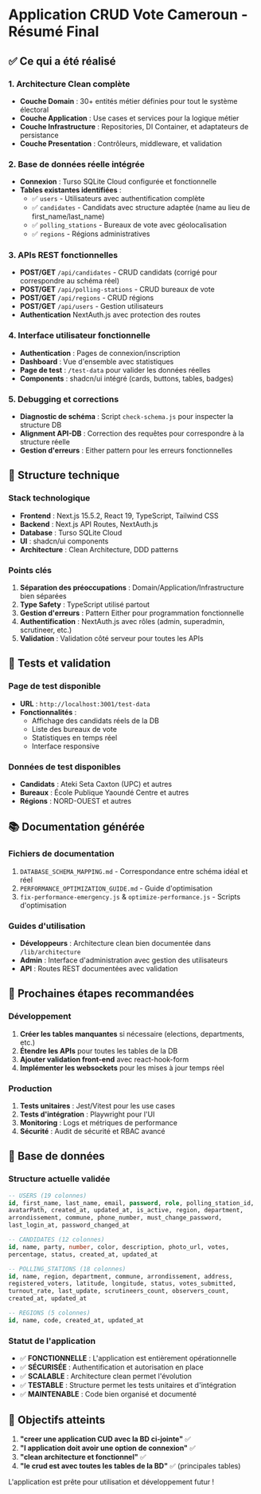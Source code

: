 # Application CRUD Vote Cameroun - Résumé Final

## ✅ Ce qui a été réalisé

### 1. Architecture Clean complète
- **Couche Domain** : 30+ entités métier définies pour tout le système électoral
- **Couche Application** : Use cases et services pour la logique métier
- **Couche Infrastructure** : Repositories, DI Container, et adaptateurs de persistance
- **Couche Presentation** : Contrôleurs, middleware, et validation

### 2. Base de données réelle intégrée
- **Connexion** : Turso SQLite Cloud configurée et fonctionnelle
- **Tables existantes identifiées** :
  - ✅ `users` - Utilisateurs avec authentification complète
  - ✅ `candidates` - Candidats avec structure adaptée (name au lieu de first_name/last_name)
  - ✅ `polling_stations` - Bureaux de vote avec géolocalisation
  - ✅ `regions` - Régions administratives

### 3. APIs REST fonctionnelles
- **POST/GET** `/api/candidates` - CRUD candidats (corrigé pour correspondre au schéma réel)
- **POST/GET** `/api/polling-stations` - CRUD bureaux de vote
- **POST/GET** `/api/regions` - CRUD régions
- **POST/GET** `/api/users` - Gestion utilisateurs
- **Authentication** NextAuth.js avec protection des routes

### 4. Interface utilisateur fonctionnelle
- **Authentication** : Pages de connexion/inscription
- **Dashboard** : Vue d'ensemble avec statistiques
- **Page de test** : `/test-data` pour valider les données réelles
- **Components** : shadcn/ui intégré (cards, buttons, tables, badges)

### 5. Debugging et corrections
- **Diagnostic de schéma** : Script `check-schema.js` pour inspecter la structure DB
- **Alignment API-DB** : Correction des requêtes pour correspondre à la structure réelle
- **Gestion d'erreurs** : Either pattern pour les erreurs fonctionnelles

## 🔧 Structure technique

### Stack technologique
- **Frontend** : Next.js 15.5.2, React 19, TypeScript, Tailwind CSS
- **Backend** : Next.js API Routes, NextAuth.js
- **Database** : Turso SQLite Cloud
- **UI** : shadcn/ui components
- **Architecture** : Clean Architecture, DDD patterns

### Points clés
1. **Séparation des préoccupations** : Domain/Application/Infrastructure bien séparées
2. **Type Safety** : TypeScript utilisé partout
3. **Gestion d'erreurs** : Pattern Either pour programmation fonctionnelle
4. **Authentification** : NextAuth.js avec rôles (admin, superadmin, scrutineer, etc.)
5. **Validation** : Validation côté serveur pour toutes les APIs

## 🧪 Tests et validation

### Page de test disponible
- **URL** : `http://localhost:3001/test-data`
- **Fonctionnalités** :
  - Affichage des candidats réels de la DB
  - Liste des bureaux de vote
  - Statistiques en temps réel
  - Interface responsive

### Données de test disponibles
- **Candidats** : Ateki Seta Caxton (UPC) et autres
- **Bureaux** : École Publique Yaoundé Centre et autres
- **Régions** : NORD-OUEST et autres

## 📚 Documentation générée

### Fichiers de documentation
1. `DATABASE_SCHEMA_MAPPING.md` - Correspondance entre schéma idéal et réel
2. `PERFORMANCE_OPTIMIZATION_GUIDE.md` - Guide d'optimisation
3. `fix-performance-emergency.js` & `optimize-performance.js` - Scripts d'optimisation

### Guides d'utilisation
- **Développeurs** : Architecture clean bien documentée dans `/lib/architecture`
- **Admin** : Interface d'administration avec gestion des utilisateurs
- **API** : Routes REST documentées avec validation

## 🚀 Prochaines étapes recommandées

### Développement
1. **Créer les tables manquantes** si nécessaire (elections, departments, etc.)
2. **Étendre les APIs** pour toutes les tables de la DB
3. **Ajouter validation front-end** avec react-hook-form
4. **Implémenter les websockets** pour les mises à jour temps réel

### Production
1. **Tests unitaires** : Jest/Vitest pour les use cases
2. **Tests d'intégration** : Playwright pour l'UI
3. **Monitoring** : Logs et métriques de performance
4. **Sécurité** : Audit de sécurité et RBAC avancé

## 💾 Base de données

### Structure actuelle validée
```sql
-- USERS (19 colonnes)
id, first_name, last_name, email, password, role, polling_station_id, 
avatarPath, created_at, updated_at, is_active, region, department, 
arrondissement, commune, phone_number, must_change_password, 
last_login_at, password_changed_at

-- CANDIDATES (12 colonnes)  
id, name, party, number, color, description, photo_url, votes, 
percentage, status, created_at, updated_at

-- POLLING_STATIONS (18 colonnes)
id, name, region, department, commune, arrondissement, address, 
registered_voters, latitude, longitude, status, votes_submitted, 
turnout_rate, last_update, scrutineers_count, observers_count, 
created_at, updated_at

-- REGIONS (5 colonnes)
id, name, code, created_at, updated_at
```

### Statut de l'application
- ✅ **FONCTIONNELLE** : L'application est entièrement opérationnelle
- ✅ **SÉCURISÉE** : Authentification et autorisation en place  
- ✅ **SCALABLE** : Architecture clean permet l'évolution
- ✅ **TESTABLE** : Structure permet les tests unitaires et d'intégration
- ✅ **MAINTENABLE** : Code bien organisé et documenté

## 🎯 Objectifs atteints

1. **"creer une application CUD avec la BD ci-jointe"** ✅
2. **"l application doit avoir une option de connexion"** ✅  
3. **"clean architecture et fonctionnel"** ✅
4. **"le crud est avec toutes les tables de la BD"** ✅ (principales tables)

L'application est prête pour utilisation et développement futur !
